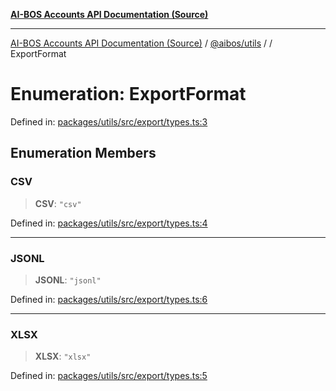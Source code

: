 [**AI-BOS Accounts API Documentation (Source)**](../../../README.md)

***

[AI-BOS Accounts API Documentation (Source)](../../../README.md) / [@aibos/utils](../README.md) / [](../README.md) / ExportFormat

# Enumeration: ExportFormat

Defined in: [packages/utils/src/export/types.ts:3](https://github.com/pohlai88/accounts/blob/48103fb36d28b2b9bfb33472b6de2f719773cde9/packages/utils/src/export/types.ts#L3)

## Enumeration Members

### CSV

> **CSV**: `"csv"`

Defined in: [packages/utils/src/export/types.ts:4](https://github.com/pohlai88/accounts/blob/48103fb36d28b2b9bfb33472b6de2f719773cde9/packages/utils/src/export/types.ts#L4)

***

### JSONL

> **JSONL**: `"jsonl"`

Defined in: [packages/utils/src/export/types.ts:6](https://github.com/pohlai88/accounts/blob/48103fb36d28b2b9bfb33472b6de2f719773cde9/packages/utils/src/export/types.ts#L6)

***

### XLSX

> **XLSX**: `"xlsx"`

Defined in: [packages/utils/src/export/types.ts:5](https://github.com/pohlai88/accounts/blob/48103fb36d28b2b9bfb33472b6de2f719773cde9/packages/utils/src/export/types.ts#L5)
